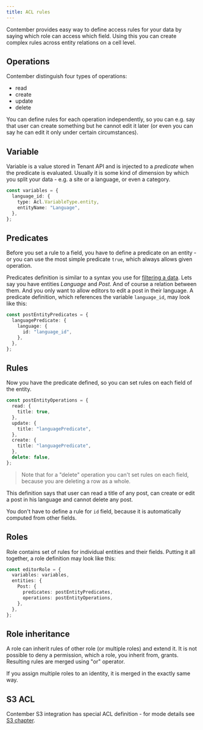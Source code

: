 ```yaml
---
title: ACL rules
---
```


Contember provides easy way to define access rules for your data by saying which role can access which field. Using this you can create complex rules across entity relations on a cell level.

## Operations

Contember distinguish four types of operations:

- read
- create
- update
- delete

You can define rules for each operation independently, so you can e.g. say that user can create something but he cannot edit it later (or even you can say he can edit it only under certain circumstances).

## Variable

Variable is a value stored in Tenant API and is injected to a _predicate_ when the predicate is evaluated. Usually it is some kind of dimension by which you split your data - e.g. a site or a language, or even a category.

```typescript
const variables = {
  language_id: {
    type: Acl.VariableType.entity,
    entityName: "Language",
  },
};
```

## Predicates

Before you set a rule to a field, you have to define a predicate on an entity - or you can use the most simple predicate `true`, which always allows given operation.

Predicates definition is similar to a syntax you use for [filtering a data](content/queries.md#filters). Lets say you have entities _Language_ and _Post_. And of course a relation between them. And you only want to allow editors to edit a post in their language. A predicate definition, which references the variable `language_id`, may look like this:

```typescript
const postEntityPredicates = {
  languagePredicate: {
    language: {
      id: "language_id",
    },
  },
};
```

## Rules

Now you have the predicate defined, so you can set rules on each field of the entity.

```typescript
const postEntityOperations = {
  read: {
    title: true,
  },
  update: {
    title: "languagePredicate",
  },
  create: {
    title: "languagePredicate",
  },
  delete: false,
};
```

> Note that for a "delete" operation you can't set rules on each field, because you are deleting a row as a whole.

This definition says that user can read a title of any post, can create or edit a post in his language and cannot delete any post.

You don't have to define a rule for `id` field, because it is automatically computed from other fields.

## Roles

Role contains set of rules for individual entities and their fields. Putting it all together, a role definition may look like this:

```typescript
const editorRole = {
  variables: variables,
  entities: {
    Post: {
      predicates: postEntityPredicates,
      operations: postEntityOperations,
    },
  },
};
```

<!--
Beside already described fields there is also a field called stage, which references to a [content stage](content/staging.md). You can define a role to be applicable in any stage by putting a `'*'` or you can set a array of particular stages (e.g. `['live', 'draft']`)
-->

## Role inheritance

A role can inherit rules of other role (or multiple roles) and extend it. It is not possible to deny a permission, which a role, you inherit from, grants. Resulting rules are merged using "or" operator.

If you assign multiple roles to an identity, it is merged in the exactly same way.

<!--
## ACL builder

TODO

## ACL evaluation

TODO

-->

## S3 ACL

Contember S3 integration has special ACL definition - for mode details see [S3 chapter](content/s3.md).
